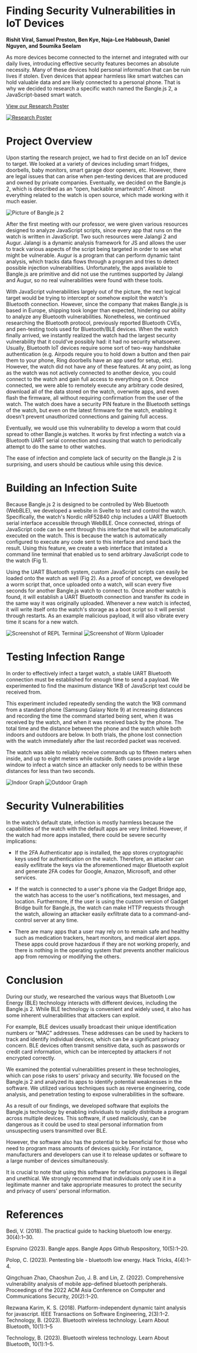 # Finding Security Vulnerabilities in IoT Devices

**Rishit Viral, Samuel Preston, Ben Kye, Naja-Lee Habboush, Daniel Nguyen, and Soumika Seelam**

As more devices become connected to the internet and integrated with our daily lives, introducing
effective security features becomes an absolute necessity. Many of these devices hold personal
information that can be ruin lives if stolen. Even devices that appear harmless like smart watches
can hold valuable data and are likely connected to a personal phone. That is why we decided to
research a specific watch named the Bangle.js 2, a JavaScript-based smart watch.

[View our Research Poster](./static/researchposter.pdf)

[![Research Poster](./static/researchposter.png)](./static/researchposter.pdf)

# Project Overview

Upon starting the research project, we had to first decide on an IoT device to target. We looked at a variety of devices including smart fridges, doorbells, baby monitors, smart garage door openers, etc. However, there are legal issues that can arise when pen-testing devices that are produced and owned by private companies. Eventually, we decided on the Bangle.js 2, which is described as an “open, hackable smartwatch”. Almost everything related to the watch is open source, which made working with it much easier.

![Picture of Bangle.js 2](./static/bangle.jpg)
    
After the first meeting with our professor, we were given various resources designed to analyze JavaScript scripts, since every app that runs on the watch is written in JavaScript. Two such resources were Jalangi 2 and Augur. Jalangi is a dynamic analysis framework for JS and allows the user to track various aspects of the script being targeted in order to see what might be vulnerable. Augur is a program that can perform dynamic taint analysis, which tracks data flows through a program and tries to detect possible injection vulnerabilities. Unfortunately, the apps available to Bangle.js are primitive and did not use the runtimes supported by Jalangi and Augur, so no real vulnerabilities were found with these tools.
    
With JavaScript vulnerabilities largely out of the picture, the next logical target would be trying to intercept or somehow exploit the watch's Bluetooth connection. However, since the company that makes Bangle.js is based in Europe, shipping took longer than expected, hindering our ability to analyze any Bluetooth vulnerabilities. Nonetheless, we continued researching the Bluetooth protocol, previously reported Bluetooth CVEs, and pen-testing tools used for Bluetooth/BLE devices. When the watch finally arrived, we instantly realized the watch had the largest security vulnerability that it could've possibly had: it had no security whatsoever. Usually, Bluetooth IoT devices require some sort of two-way handshake authentication (e.g. Airpods require you to hold down a button and then pair them to your phone, Ring doorbells have an app used for setup, etc). However, the watch did not have any of these features. At any point, as long as the watch was not actively connected to another device, you could connect to the watch and gain full access to everything on it. Once connected, we were able to remotely execute any arbitrary code desired, download all of the data stored on the watch, overwrite apps, and even flash the firmware, all without requiring confirmation from the user of the watch. The watch does have a security PIN feature in the Bluetooth settings of the watch, but even on the latest firmware for the watch, enabling it doesn't prevent unauthorized connections and gaining full access.

Eventually, we would use this vulnerability to develop a worm that could spread to other Bangle.js watches. It works by first infecting a watch via a Bluetooth UART serial connection and causing that watch to periodically attempt to do the same to other watches.

The ease of infection and complete lack of security on the Bangle.js 2 is surprising, and users should be cautious while using this device.

# Building an Infection Suite
Because Bangle.js 2 is designed to be controlled by Web Bluetooth (WebBLE), we developed a website in Svelte to test and control the watch. Specifically, the watch's Nordic nRF52840 chip includes a UART Bluetooth serial interface accessible through WebBLE. Once connected, strings of JavaScript code can be sent through this interface that will be automatically executed on the watch. This is because the watch is automatically configured to execute any code sent to this interface and send back the result. Using this feature, we create a web interface that imitated a command line terminal that enabled us to send arbitrary JavaScript code to the watch (Fig 1).

Using the UART Bluetooth system, custom JavaScript scripts can easily be loaded onto the watch as well (Fig 2). As a proof of concept, we developed a worm script that, once uploaded onto a watch, will scan every five seconds for another Bangle.js watch to connect to. Once another watch is found, it will establish a UART Bluetooth connection and transfer its code in the same way it was originally uploaded. Whenever a new watch is infected, it will write itself onto the watch's storage as a boot script so it will persist through restarts. As an example malicious payload, it will also vibrate every time it scans for a new watch.

![Screenshot of REPL Terminal](./static/repl.png)
![Screenshot of Worm Uploader](./static/worm.png)

# Testing Infection Range

In order to effectively infect a target watch, a stable UART Bluetooth connection must be established for enough time to send a payload. We experimented to find the maximum distance 1KB of JavaScript text could be received from.

This experiment included repeatedly sending the watch the 1KB command from a standard phone (Samsung Galaxy Note 9) at increasing distances and recording the time the command started being sent, when it was received by the watch, and when it was received back by the phone. The total time and the distance between the phone and the watch while both indoors and outdoors are below. In both trials, the phone lost connection with the watch immediately after the last recorded packet was received. 
    
The watch was able to reliably receive commands up to fifteen meters when inside, and up to eight meters while outside. Both cases provide a large window to infect a watch since an attacker only needs to be within these distances for less than two seconds.

![Indoor Graph](./static/indoor_graph.png)
![Outdoor Graph](./static/outdoor_graph.png)

# Security Vulnerabilities

In the watch’s default state, infection is mostly harmless because the capabilities of the watch with the default apps are very limited. However, if the watch had more apps installed, there could be severe security implications:

* If the 2FA Authenticator app is installed, the app stores cryptographic keys used for authentication on the watch. Therefore, an attacker can easily exfiltrate the keys via the aforementioned major Bluetooth exploit and generate 2FA codes for Google, Amazon, Microsoft, and other services.

* If the watch is connected to a user's phone via the Gadget Bridge app, the watch has access to the user's notifications, text messages, and location. Furthermore, if the user is using the custom version of Gadget Bridge built for Bangle.js, the watch can make HTTP requests through the watch, allowing an attacker easily exfiltrate data to a command-and-control server at any time.

*  There are many apps that a user may rely on to remain safe and healthy such as medication trackers, heart monitors, and medical alert apps. These apps could prove hazardous if they are not working properly, and there is nothing in the operating system that prevents another malicious app from removing or modifying the others.

# Conclusion

During our study, we researched the various ways that Bluetooth Low Energy (BLE) technology interacts with different devices, including the Bangle.js 2. While BLE technology is convenient and widely used, it also has some inherent vulnerabilities that attackers can exploit. 
    
For example, BLE devices usually broadcast their unique identification numbers or "MAC" addresses. These addresses can be used by hackers to track and identify individual devices, which can be a significant privacy concern. BLE devices often transmit sensitive data, such as passwords or credit card information, which can be intercepted by attackers if not encrypted correctly.
    
We examined the potential vulnerabilities present in these technologies, which can pose risks to users' privacy and security. We focused on the Bangle.js 2 and analyzed its apps to identify potential weaknesses in the software. We utilized various techniques such as reverse engineering, code analysis, and penetration testing to expose vulnerabilities in the software.
    
As a result of our findings, we developed software that exploits the Bangle.js technology by enabling individuals to rapidly distribute a program across multiple devices. This software, if used maliciously, can be dangerous as it could be used to steal personal information from unsuspecting users transmitted over BLE.
    
However, the software also has the potential to be beneficial for those who need to program mass amounts of devices quickly. For instance, manufacturers and developers can use it to release updates or software to a large number of devices simultaneously.
    
It is crucial to note that using this software for nefarious purposes is illegal and unethical. We strongly recommend that individuals only use it in a legitimate manner and take appropriate measures to protect the security and privacy of users' personal information.

# References

Bedi, V. (2018). The practical guide to hacking bluetooth low energy. 30(4):1–30.

Espruino (2023). Bangle apps. Bangle Apps Github Respository, 10(5):1–20.

Polop, C. (2023). Pentesting ble - bluetooth low energy. Hack Tricks, 4(4):1–4.

Qingchuan Zhao, Chaoshun Zuo, J. B. and Lin, Z. (2022). Comprehensive vulnerability analysis of mobile app-defined bluetooth peripherals.
Proceedings of the 2022 ACM Asia Conference on Computer and Communications Security, 20(2):1–20.

Rezwana Karim, K. S. (2018). Platform-independent dynamic taint analysis for javascript. IEEE Transactions on Software Engineering, 2(3):1–2.
Technology, B. (2023). Bluetooth wireless technology. Learn About Bluetooth, 10(1):1–5

Technology, B. (2023). Bluetooth wireless technology. Learn About Bluetooth, 10(1):1–5.
